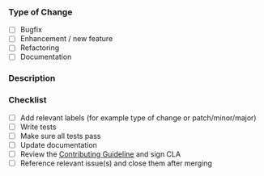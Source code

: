 ### Type of Change

<!-- Select the type of your PR and add the corresponding label -->

- [ ] Bugfix
- [ ] Enhancement / new feature
- [ ] Refactoring
- [ ] Documentation

### Description

<!-- Please describe your pull request -->

### Checklist

<!-- Please go through this checklist and make sure all applicable tasks have been done -->

- [ ] Add relevant labels (for example type of change or patch/minor/major)
- [ ] Write tests
- [ ] Make sure all tests pass
- [ ] Update documentation
- [ ] Review the [Contributing Guideline](../blob/main/CONTRIBUTING.md) and sign CLA
- [ ] Reference relevant issue(s) and close them after merging
